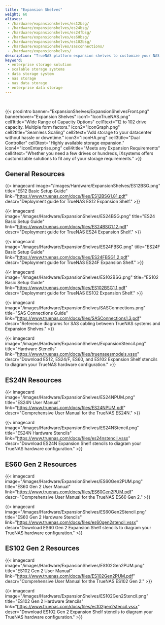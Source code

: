 ```yaml
---
title: "Expansion Shelves"
weight: 60
aliases:
 - /hardware/expansionshelves/es12bsg/
 - /hardware/expansionshelves/es24bsg/
 - /hardware/expansionshelves/es24fbsg/
 - /hardware/expansionshelves/es60bsg/
 - /hardware/expansionshelves/es102bsg/
 - /hardware/expansionshelves/sasconnections/
 - /hardware/expansionshelves/
description: "TrueNAS platform expansion shelves to customize your NAS data storage systems and scale out drive capacity from 12 to 102 drives."
keyword:
 - enterprise storage solution
 - scalable storage systems
 - data storage system
 - nas storage
 - nas data storage
 - enterprise data storage
---
```

<br>

{{< prodintro banner="ExpansionShelves/ExpansionShelvesFront.png" bannerhover="Expansion Shelves"
icon1="IconTrueNAS.png" cell1title="Wide Range of Capacity Options" cell1text="12 to 102 drive capacity. Multiple form factors."
icon2="IconGraph.png" cell2title="Seamless Scaling" cell2text="Add storage to your datacenter without hassle or downtime."
icon3="IconHA.png" cell3title="Dual Controller" cell3text="Highly available storage expansion."
icon4="IconEnterprise.png" cell4title="Meets any Expansion Requirements" cell4text="Whether you need a few drives or hundreds, iXsystems offers customizable solutions to fit any of your storage requirements." >}}

## General Resources

<div class="docs-sections">

{{< imagecard image="/images/Hardware/ExpansionShelves/ES12BSG.png" title="ES12 Basic Setup Guide" link="https://www.truenas.com/docs/files/ES12BSG1.81.pdf"
descr="Deployment guide for TrueNAS ES12 Expansion Shelf." >}}

{{< imagecard image="/images/Hardware/ExpansionShelves/ES24BSG.png" title="ES24 Basic Setup Guide" link="https://www.truenas.com/docs/files/ES24BSG1.12.pdf"
descr="Deployment guide for TrueNAS ES24 Expansion Shelf." >}}

{{< imagecard image="/images/Hardware/ExpansionShelves/ES24FBSG.png" title="ES24F Basic Setup Guide" link="https://www.truenas.com/docs/files/ES24FBSG1.2.pdf"
descr="Deployment guide for TrueNAS ES24F Expansion Shelf." >}}

{{< imagecard image="/images/Hardware/ExpansionShelves/ES102BSG.png" title="ES102 Basic Setup Guide" link="https://www.truenas.com/docs/files/ES102BSG1.1.pdf"
descr="Deployment guide for TrueNAS ES102 Expansion Shelf." >}}

{{< imagecard image="/images/Hardware/ExpansionShelves/SASConnections.png" title="SAS Connections Guide" link="https://www.truenas.com/docs/files/SASConnections1.3.pdf"
descr="Reference diagrams for SAS cabling between TrueNAS systems and Expansion Shelves." >}}

{{< imagecard image="/images/Hardware/ExpansionShelves/ExpansionStencil.png" title="Hardware Stencils" link="https://www.truenas.com/docs/files/truenasesmodels.vssx"
descr="Download ES12, ES24/F, ES60, and ES102 Expansion Shelf stencils to diagram your TrueNAS hardware configuration." >}}

</div>

## ES24N Resources

<div class="docs-sections">

{{< imagecard image="/images/Hardware/ExpansionShelves/ES24NPUM.png" title="ES24N User Manual" link="https://www.truenas.com/docs/files/ES24NPUM.pdf"
descr="Comprehensive User Manual for the TrueNAS ES24N." >}}

{{< imagecard image="/images/Hardware/ExpansionShelves/ES24NStencil.png" title="ES24N Hardware Stencils" link="https://www.truenas.com/docs/files/es24nstencil.vssx"
descr="Download ES24N Expansion Shelf stencils to diagram your TrueNAS hardware configuration." >}}

</div>

## ES60 Gen 2 Resources

<div class="docs-sections">

{{< imagecard image="/images/Hardware/ExpansionShelves/ES60Gen2PUM.png" title="ES60 Gen 2 User Manual" link="https://www.truenas.com/docs/files/ES60Gen2PUM.pdf"
descr="Comprehensive User Manual for the TrueNAS ES60 Gen 2." >}}

{{< imagecard image="/images/Hardware/ExpansionShelves/ES60Gen2Stencil.png" title="ES60 Gen 2 Hardware Stencils" link="https://www.truenas.com/docs/files/es60gen2stencil.vssx"
descr="Download ES60 Gen 2 Expansion Shelf stencils to diagram your TrueNAS hardware configuration." >}}

</div>

## ES102 Gen 2 Resources

<div class="docs-sections">

{{< imagecard image="/images/Hardware/ExpansionShelves/ES102Gen2PUM.png" title="ES102 Gen 2 User Manual" link="https://www.truenas.com/docs/files/ES102Gen2PUM.pdf"
descr="Comprehensive User Manual for the TrueNAS ES102 Gen 2." >}}

{{< imagecard image="/images/Hardware/ExpansionShelves/ES102Gen2Stencil.png" title="ES102 Gen 2 Hardware Stencils" link="https://www.truenas.com/docs/files/es102gen2stencil.vssx"
descr="Download ES102 Gen 2 Expansion Shelf stencils to diagram your TrueNAS hardware configuration." >}}

</div>